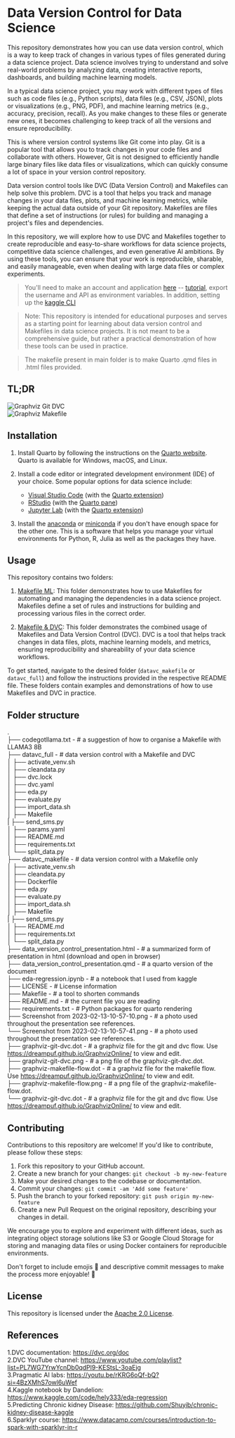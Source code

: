 # Data Version Control for Data Science
This repository demonstrates how you can use data version control, which is a way to keep track of changes in various types of files generated during a data science project. Data science involves trying to understand and solve real-world problems by analyzing data, creating interactive reports, dashboards, and building machine learning models.

In a typical data science project, you may work with different types of files such as code files (e.g., Python scripts), data files (e.g., CSV, JSON), plots or visualizations (e.g., PNG, PDF), and machine learning metrics (e.g., accuracy, precision, recall). As you make changes to these files or generate new ones, it becomes challenging to keep track of all the versions and ensure reproducibility.

This is where version control systems like Git come into play. Git is a popular tool that allows you to track changes in your code files and collaborate with others. However, Git is not designed to efficiently handle large binary files like data files or visualizations, which can quickly consume a lot of space in your version control repository.

Data version control tools like DVC (Data Version Control) and Makefiles can help solve this problem. DVC is a tool that helps you track and manage changes in your data files, plots, and machine learning metrics, while keeping the actual data outside of your Git repository. Makefiles are files that define a set of instructions (or rules) for building and managing a project's files and dependencies.

In this repository, we will explore how to use DVC and Makefiles together to create reproducible and easy-to-share workflows for data science projects, competitive data science challenges, and even generative AI ambitions. By using these tools, you can ensure that your work is reproducible, sharable, and easily manageable, even when dealing with large data files or complex experiments.   

> You'll need to make an account and application [here](https://africastalking.com/) -- [tutorial](https://youtu.be/KZrPWw3Dt70?si=VrLmWGtPC0UAofwi), export the username and API as environment variables. In addition, setting up the [kaggle CLI](https://medium.com/@c.venkataramanan1/setting-up-kaggle-api-in-linux-b05332cde53a)    

> Note: This repository is intended for educational purposes and serves as a starting point for learning about data version control and Makefiles in data science projects. It is not meant to be a comprehensive guide, but rather a practical demonstration of how these tools can be used in practice.       

> The makefile present in main folder is to make Quarto .qmd files in .html files provided.    

## TL;DR    
![Graphviz Git DVC](graphviz-git-dvc.png)   
![Graphviz Makefile](graphviz-makefile-flow.png)

## Installation

1. Install Quarto by following the instructions on the [Quarto website](https://quarto.org/docs/get-started/). Quarto is available for Windows, macOS, and Linux.

2. Install a code editor or integrated development environment (IDE) of your choice. Some popular options for data science include:
   - [Visual Studio Code](https://code.visualstudio.com/) (with the [Quarto extension](https://marketplace.visualstudio.com/items?itemName=quarto.quarto))
   - [RStudio](https://posit.co/downloads/) (with the [Quarto pane](https://quarto.org/docs/tools/rstudio.html))
   - [Jupyter Lab](https://jupyter.org/install) (with the [Quarto extension](https://quarto.org/docs/tools/jupyter-lab.html))

3. Install the [anaconda](https://docs.anaconda.com/free/anaconda/install/index.html) or [miniconda](https://docs.anaconda.com/free/miniconda/miniconda-install/) if you don't have enough space for the other one. This is a software that helps you manage your virtual environments for Python, R, Julia as well as the packages they have. 

## Usage

This repository contains two folders:

1. [Makefile ML](datavc_makefile/README.md): This folder demonstrates how to use Makefiles for automating and managing the dependencies in a data science project. Makefiles define a set of rules and instructions for building and processing various files in the correct order.

2. [Makefile & DVC](datavc_full/README.md): This folder demonstrates the combined usage of Makefiles and Data Version Control (DVC). DVC is a tool that helps track changes in data files, plots, machine learning models, and metrics, ensuring reproducibility and shareability of your data science workflows.

To get started, navigate to the desired folder (`datavc_makefile` or `datavc_full`) and follow the instructions provided in the respective README file. These folders contain examples and demonstrations of how to use Makefiles and DVC in practice.

## Folder structure   
.   
├── codegotllama.txt - # a suggestion of how to organise a Makefile with LLAMA3 8B  
├── datavc_full - # data version control with a Makefile and DVC  
│   ├── activate_venv.sh  
│   ├── cleandata.py  
│   ├── dvc.lock  
│   ├── dvc.yaml  
│   ├── eda.py  
│   ├── evaluate.py   
│   ├── import_data.sh   
│   ├── Makefile  
|   ├── send_sms.py      
│   ├── params.yaml   
│   ├── README.md   
│   ├── requirements.txt   
│   └── split_data.py   
├── datavc_makefile - # data version control with a Makefile only    
│   ├── activate_venv.sh  
│   ├── cleandata.py  
│   ├── Dockerfile  
│   ├── eda.py  
│   ├── evaluate.py   
│   ├── import_data.sh   
│   ├── Makefile   
|   ├── send_sms.py    
│   ├── README.md   
│   ├── requirements.txt   
│   └── split_data.py   
├── data_version_control_presentation.html - # a summarized form of presentation in html (download and open in browser)   
├── data_version_control_presentation.qmd - # a quarto version of the document   
├── eda-regression.ipynb - # a notebook that I used from kaggle   
├── LICENSE - # License information    
├── Makefile - # a tool to shorten commands   
├── README.md - # the current file you are reading   
├── requirements.txt - # Python packages for quarto rendering    
├── Screenshot from 2023-02-13-10-57-10.png - # a photo used throughout the presentation see references.    
└── Screenshot from 2023-02-13-10-57-41.png - # a photo used throughout the presentation see references.  
├── graphviz-git-dvc.dot - # a graphviz file for the git and dvc flow. Use <https://dreampuf.github.io/GraphvizOnline/> to view and edit.   
├── graphviz-git-dvc.png - # a png file of the graphviz-git-dvc.dot.     
├── graphviz-makefile-flow.dot - # a graphviz file for the makefile flow. Use <https://dreampuf.github.io/GraphvizOnline/> to view and edit.   
├── graphviz-makefile-flow.png - # a png file of the graphviz-makefile-flow.dot.  
└── graphviz-git-dvc.dot - # a graphviz file for the git and dvc flow. Use <https://dreampuf.github.io/GraphvizOnline/> to view and edit.     

## Contributing

Contributions to this repository are welcome! If you'd like to contribute, please follow these steps:

1. Fork this repository to your GitHub account.   
2. Create a new branch for your changes: `git checkout -b my-new-feature`  
3. Make your desired changes to the codebase or documentation.  
4. Commit your changes: `git commit -am 'Add some feature'`   
5. Push the branch to your forked repository: `git push origin my-new-feature`   
6. Create a new Pull Request on the original repository, describing your changes in detail.     

We encourage you to explore and experiment with different ideas, such as integrating object storage solutions like S3 or Google Cloud Storage for storing and managing data files or using Docker containers for reproducible environments.   

Don't forget to include emojis 🚀 and descriptive commit messages to make the process more enjoyable! 🎉   

## License   
This repository is licensed under the [Apache 2.0 License](https://www.apache.org/licenses/LICENSE-2.0).   

## References   
1.DVC documentation: <https://dvc.org/doc>   
2.DVC YouTube channel: <https://www.youtube.com/playlist?list=PL7WG7YrwYcnDb0qdPl9-KEStsL-3oaEjg>   
3.Pragmatic AI labs: <https://youtu.be/rKRG6oQf-bQ?si=4BzXMhS7owl6uWef>    
4.Kaggle notebook by Dandelion: <https://www.kaggle.com/code/hely333/eda-regression>     
5.Predicting Chronic kidney Disease: <https://github.com/Shuyib/chronic-kidney-disease-kaggle>   
6.Sparklyr course: <https://www.datacamp.com/courses/introduction-to-spark-with-sparklyr-in-r>
